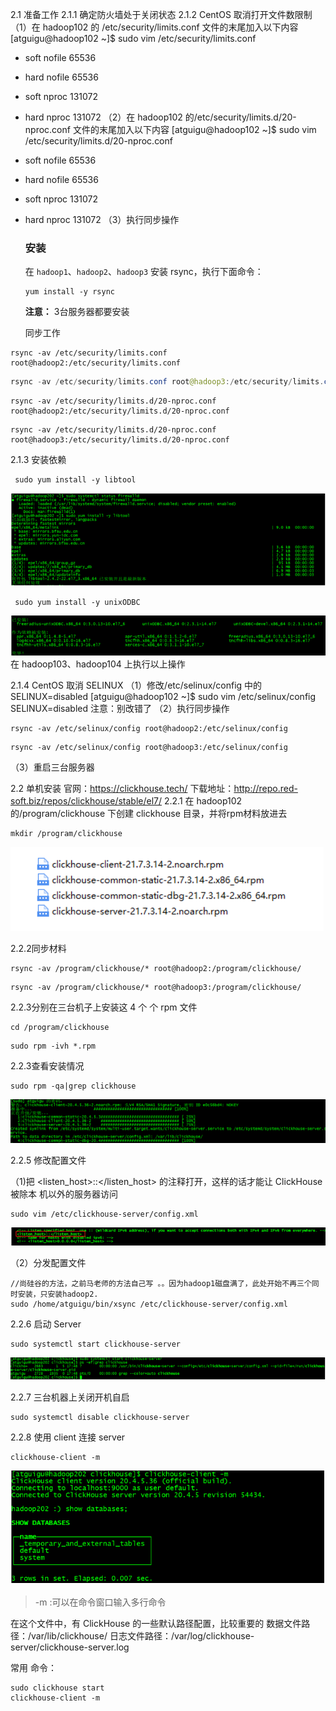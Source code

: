 2.1 准备工作
2.1.1 确定防火墙处于关闭状态
2.1.2 CentOS 取消打开文件数限制
（1）在 hadoop102 的 /etc/security/limits.conf 文件的末尾加入以下内容
[atguigu@hadoop102 ~]$ sudo vim /etc/security/limits.conf

* soft nofile 65536

* hard nofile 65536

* soft nproc 131072

* hard nproc 131072
  （2）在 hadoop102 的/etc/security/limits.d/20-nproc.conf 文件的末尾加入以下内容
  [atguigu@hadoop102 ~]$ sudo vim /etc/security/limits.d/20-nproc.conf

* soft nofile 65536

* hard nofile 65536

* soft nproc 131072

* hard nproc 131072
  （3）执行同步操作

  ### 安装

  在 `hadoop1`、`hadoop2`、`hadoop3` 安装 rsync，执行下面命令：

  ```shell
  yum install -y rsync
  ```

  **注意：** 3台服务器都要安装

  同步工作

```shell
rsync -av /etc/security/limits.conf root@hadoop2:/etc/security/limits.conf
```

```java
rsync -av /etc/security/limits.conf root@hadoop3:/etc/security/limits.conf
```



```shell
rsync -av /etc/security/limits.d/20-nproc.conf root@hadoop2:/etc/security/limits.d/20-nproc.conf
```



```shell
rsync -av /etc/security/limits.d/20-nproc.conf root@hadoop3:/etc/security/limits.d/20-nproc.conf
```

2.1.3 安装依赖

```shell
 sudo yum install -y libtool
```

![image-20220323130255410](clickhouse安装.assets/image-20220323130255410-16480117770911.png)

```shell
 sudo yum install -y unixODBC
```

![image-20220323130316253](clickhouse安装.assets/image-20220323130316253-16480117971522.png)
在 hadoop103、hadoop104 上执行以上操作

2.1.4 CentOS 取消 SELINUX
（1）修改/etc/selinux/config 中的 SELINUX=disabled
[atguigu@hadoop102 ~]$ sudo vim /etc/selinux/config
SELINUX=disabled
注意：别改错了
（2）执行同步操作

```shell
rsync -av /etc/selinux/config root@hadoop2:/etc/selinux/config
```



```shell
rsync -av /etc/selinux/config root@hadoop3:/etc/selinux/config
```



（3）重启三台服务器



2.2 单机安装
官网：https://clickhouse.tech/
下载地址：http://repo.red-soft.biz/repos/clickhouse/stable/el7/
2.2.1 在 hadoop102 的/program/clickhouse 下创建 clickhouse 目录，并将rpm材料放进去

```shell
mkdir /program/clickhouse
```

![image-20220323134040535](clickhouse安装.assets/image-20220323134040535-16480140413764.png)

2.2.2同步材料

```shell
rsync -av /program/clickhouse/* root@hadoop2:/program/clickhouse/
```



```shell
rsync -av /program/clickhouse/* root@hadoop3:/program/clickhouse/
```

2.2.3分别在三台机子上安装这 4 个 个 rpm 文件

```shell
cd /program/clickhouse
```



```shell
sudo rpm -ivh *.rpm
```

2.2.3查看安装情况



```shell
sudo rpm -qa|grep clickhouse
```



 ![image-20220323131846739](clickhouse安装.assets/image-20220323131846739-16480127276423.png)



2.2.5 修改配置文件

（1)把 <listen_host>::</listen_host> 的注释打开，这样的话才能让 ClickHouse 被除本
机以外的服务器访问

```shell
sudo vim /etc/clickhouse-server/config.xml
```

![image-20220323142404038](clickhouse安装.assets/image-20220323142404038-16480166449015.png)




（2）分发配置文件

```shell
//尚硅谷的方法，之前马老师的方法自己写 。。因为hadoop1磁盘满了，此处开始不再三个同时安装，只安装hadoop2.
sudo /home/atguigu/bin/xsync /etc/clickhouse-server/config.xml
```

2.2.6 启动 Server

```shell
sudo systemctl start clickhouse-server
```

![image-20220323143249730](clickhouse安装.assets/image-20220323143249730-16480171705656.png)

2.2.7 三台机器上关闭开机自启

```shell
sudo systemctl disable clickhouse-server
```



2.2.8 使用 client 连接 server

```shell
clickhouse-client -m
```

![image-20220323143530559](clickhouse安装.assets/image-20220323143530559-16480173312237.png)

> -m :可以在命令窗口输入多行命令





在这个文件中，有 ClickHouse 的一些默认路径配置，比较重要的
数据文件路径：<path>/var/lib/clickhouse/</path>
日志文件路径：<log>/var/log/clickhouse-server/clickhouse-server.log</log>

常用 命令：

```shell
sudo clickhouse start
clickhouse-client -m
```

